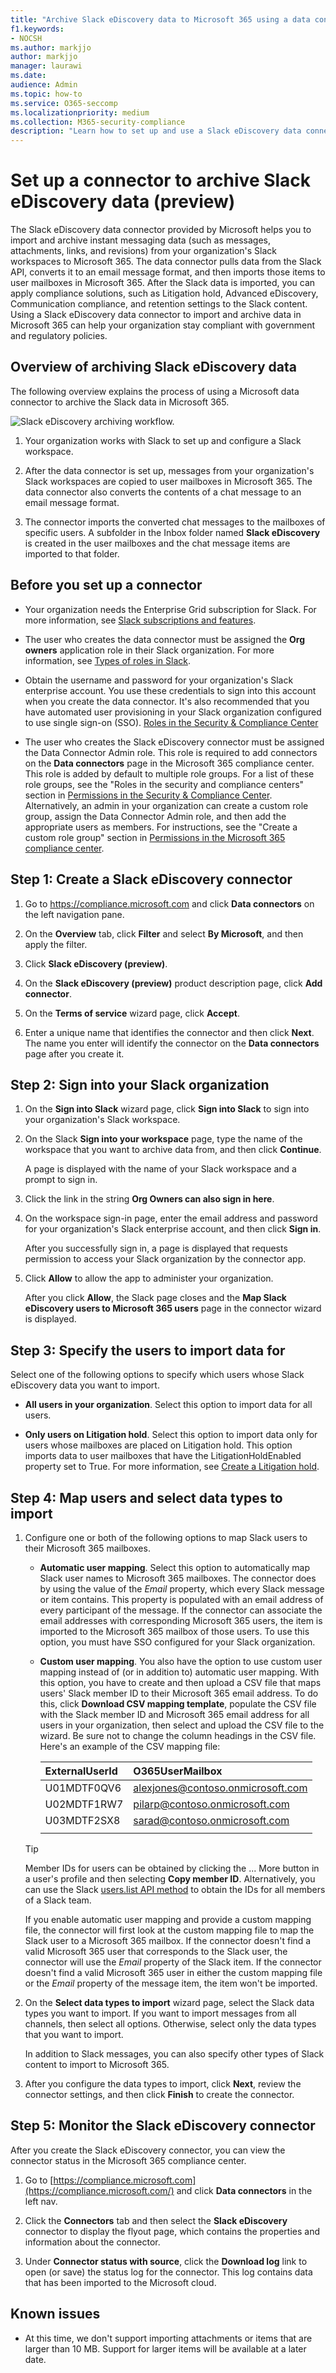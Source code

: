 ```yaml
---
title: "Archive Slack eDiscovery data to Microsoft 365 using a data connector provided by Microsoft"
f1.keywords:
- NOCSH
ms.author: markjjo
author: markjjo
manager: laurawi
ms.date: 
audience: Admin
ms.topic: how-to
ms.service: O365-seccomp
ms.localizationpriority: medium
ms.collection: M365-security-compliance
description: "Learn how to set up and use a Slack eDiscovery data connector provided by Microsoft to import and archive instant messaging data."
---
```


# Set up a connector to archive Slack eDiscovery data (preview)

The Slack eDiscovery data connector provided by Microsoft helps you to import and archive instant messaging data (such as messages, attachments, links, and revisions) from your organization's Slack workspaces to Microsoft 365. The data connector pulls data from the Slack API, converts it to an email message format, and then imports those items to user mailboxes in Microsoft 365. After the Slack data is imported, you can apply compliance solutions, such as Litigation hold, Advanced eDiscovery, Communication compliance, and retention settings to the Slack content. Using a Slack eDiscovery data connector to import and archive data in Microsoft 365 can help your organization stay compliant with government and regulatory policies.

## Overview of archiving Slack eDiscovery data

The following overview explains the process of using a Microsoft data connector to archive the Slack data in Microsoft 365.

![Slack eDiscovery archiving workflow.](../media/SlackMSFTConnectorWorkflow.png)

1. Your organization works with Slack to set up and configure a Slack workspace.

2. After the data connector is set up, messages from your organization's Slack workspaces are copied to user mailboxes in Microsoft 365. The data connector also converts the contents of a chat message to an email message format.

3. The connector imports the converted chat messages to the mailboxes of specific users. A subfolder in the Inbox folder named **Slack eDiscovery** is created in the user mailboxes and the chat message items are imported to that folder.

## Before you set up a connector

- Your organization needs the Enterprise Grid subscription for Slack. For more information, see [Slack subscriptions and features](https://slack.com/intl/en-gb/help/articles/115003205446-Slack-subscriptions-and-features-).

- The user who creates the data connector must be assigned the **Org owners** application role in their Slack organization. For more information, see [Types of roles in Slack](https://slack.com/intl/en-gb/help/articles/360018112273-Types-of-roles-in-Slack).

- Obtain the username and password for your organization's Slack enterprise account. You use these credentials to sign into this account when you create the data connector. It's also recommended that you have automated user provisioning in your Slack organization configured to use single sign-on (SSO). [Roles in the Security & Compliance Center](../security/office-365-security/permissions-in-the-security-and-compliance-center.md#roles-in-the-security--compliance-center)

- The user who creates the Slack eDiscovery connector must be assigned the Data Connector Admin role. This role is required to add connectors on the **Data connectors** page in the Microsoft 365 compliance center. This role is added by default to multiple role groups. For a list of these role groups, see the "Roles in the security and compliance centers" section in [Permissions in the Security & Compliance Center](../security/office-365-security/permissions-in-the-security-and-compliance-center.md#roles-in-the-security--compliance-center). Alternatively, an admin in your organization can create a custom role group, assign the Data Connector Admin role, and then add the appropriate users as members. For instructions, see the "Create a custom role group" section in [Permissions in the Microsoft 365 compliance center](microsoft-365-compliance-center-permissions.md#create-a-custom-role-group).

## Step 1: Create a Slack eDiscovery connector

1. Go to <https://compliance.microsoft.com> and click **Data connectors** on the left navigation pane.

2. On the **Overview** tab, click **Filter** and select **By Microsoft**, and then apply the filter.

3. Click **Slack eDiscovery (preview)**.

4. On the **Slack eDiscovery (preview)** product description page, click **Add connector**.

5. On the **Terms of service** wizard page, click **Accept**.

6. Enter a unique name that identifies the connector and then click **Next**. The name you enter will identify the connector on the **Data connectors** page after you create it.

## Step 2: Sign into your Slack organization

1. On the **Sign into Slack** wizard page, click **Sign into Slack** to sign into your organization's Slack workspace.

2. On the Slack **Sign into your workspace** page, type the name of the workspace that you want to archive data from, and then click **Continue**.

   A page is displayed with the name of your Slack workspace and a prompt to sign in.

3. Click the link in the string **Org Owners can also sign in here**.

4. On the workspace sign-in page, enter the email address and password for your organization's Slack enterprise account, and then click **Sign in**.

   After you successfully sign in, a page is displayed that requests permission to access your Slack organization by the connector app.

5. Click **Allow** to allow the app to administer your organization.

   After you click **Allow**, the Slack page closes and the **Map Slack eDiscovery users to Microsoft 365 users** page in the connector wizard is displayed.

## Step 3: Specify the users to import data for

Select one of the following options to specify which users whose Slack eDiscovery data you want to import.

- **All users in your organization**. Select this option to import data for all users.

- **Only users on Litigation hold**. Select this option to import data only for users whose mailboxes are placed on Litigation hold. This option imports data to user mailboxes that have the LitigationHoldEnabled property set to True. For more information, see [Create a Litigation hold](create-a-litigation-hold.md).

## Step 4: Map users and select data types to import

1. Configure one or both of the following options to map Slack users to their Microsoft 365 mailboxes.

   - **Automatic user mapping**. Select this option to automatically map Slack user names to Microsoft 365 mailboxes. The connector does by using the value of the *Email* property, which every Slack message or item contains. This property is populated with an email address of every participant of the message. If the connector can associate the email addresses with corresponding Microsoft 365 users, the item is imported to the Microsoft 365 mailbox of those users. To use this option, you must have SSO configured for your Slack organization.

   - **Custom user mapping**. You also have the option to use custom user mapping instead of (or in addition to) automatic user mapping. With this option, you have to create and then upload a CSV file that maps users' Slack member ID to their Microsoft 365 email address. To do this, click **Download CSV mapping template**, populate the CSV file with the Slack member ID and Microsoft 365 email address for all users in your organization, then select and upload the CSV file to the wizard. Be sure not to change the column headings in the CSV file. Here's an example of the CSV mapping file:

     |**ExternalUserId**  | **O365UserMailbox**   |
     |:-------------------|:-----------------------|
     | U01MDTF0QV6        | alexjones@contoso.onmicrosoft.com |
     | U02MDTF1RW7| pilarp@contoso.onmicrosoft.com|
     | U03MDTF2SX8 | sarad@contoso.onmicrosoft.com|
     |||

   > [!TIP]
   > Member IDs for users can be obtained by clicking the ... More button in a user's profile and then selecting **Copy member ID**. Alternatively, you can use the Slack [users.list API method](https://api.slack.com/methods/users.list) to obtain the IDs for all members of a Slack team.

   If you enable automatic user mapping and provide a custom mapping file, the connector will first look at the custom mapping file to map the Slack user to a Microsoft 365 mailbox. If the connector doesn't find a valid Microsoft 365 user that corresponds to the Slack user, the connector will use the *Email* property of the Slack item. If the connector doesn't find a valid Microsoft 365 user in either the custom mapping file or the *Email* property of the message item, the item won't be imported.

2. On the **Select data types to import** wizard page, select the Slack data types you want to import. If you want to import messages from all channels, then select all options. Otherwise, select only the data types that you want to import.

     In addition to Slack messages, you can also specify other types of Slack content to import to Microsoft 365. 

3. After you configure the data types to import, click **Next**, review the connector settings, and then click **Finish** to create the connector.

## Step 5: Monitor the Slack eDiscovery connector

After you create the Slack eDiscovery connector, you can view the connector status in the Microsoft 365 compliance center.

1. Go to [https://compliance.microsoft.com](https://compliance.microsoft.com/) and click **Data connectors** in the left nav.

2. Click the **Connectors** tab and then select the **Slack eDiscovery** connector to display the flyout page, which contains the properties and information about the connector.

3. Under **Connector status with source**, click the **Download log** link to open (or save) the status log for the connector. This log contains data that has been imported to the Microsoft cloud.

## Known issues

- At this time, we don't support importing attachments or items that are larger than 10 MB. Support for larger items will be available at a later date.
